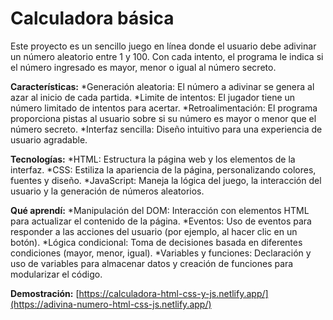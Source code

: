 # Calculadora básica

Este proyecto es un sencillo juego en línea donde el usuario debe adivinar un número aleatorio entre 1 y 100. Con cada intento, el programa le indica si el número ingresado es mayor, menor o igual al número secreto.

**Características:**
*Generación aleatoria: El número a adivinar se genera al azar al inicio de cada partida.
*Limite de intentos: El jugador tiene un número limitado de intentos para acertar.
*Retroalimentación: El programa proporciona pistas al usuario sobre si su número es mayor o menor que el número secreto.
*Interfaz sencilla: Diseño intuitivo para una experiencia de usuario agradable.

**Tecnologías:**
*HTML: Estructura la página web y los elementos de la interfaz.
*CSS: Estiliza la apariencia de la página, personalizando colores, fuentes y diseño.
*JavaScript: Maneja la lógica del juego, la interacción del usuario y la generación de números aleatorios.

**Qué aprendí:**
*Manipulación del DOM: Interacción con elementos HTML para actualizar el contenido de la página.
*Eventos: Uso de eventos para responder a las acciones del usuario (por ejemplo, al hacer clic en un botón).
*Lógica condicional: Toma de decisiones basada en diferentes condiciones (mayor, menor, igual).
*Variables y funciones: Declaración y uso de variables para almacenar datos y creación de funciones para modularizar el código.

**Demostración:**
[https://calculadora-html-css-y-js.netlify.app/](https://adivina-numero-html-css-js.netlify.app/)
